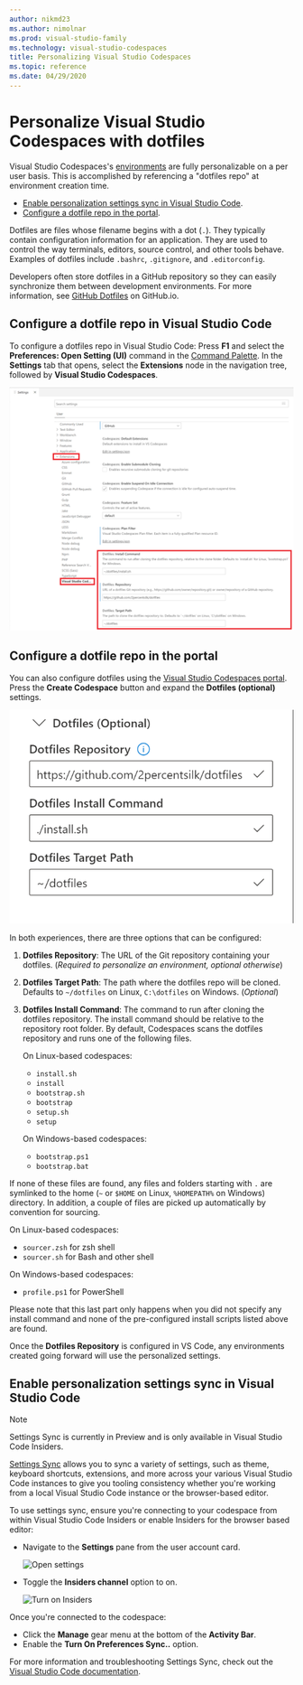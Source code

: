 ```yaml
---
author: nikmd23
ms.author: nimolnar
ms.prod: visual-studio-family
ms.technology: visual-studio-codespaces
title: Personalizing Visual Studio Codespaces
ms.topic: reference
ms.date: 04/29/2020
---
```


# Personalize Visual Studio Codespaces with dotfiles

Visual Studio Codespaces's [environments](../overview/what-is-vsonline.md#environments) are fully personalizable on a per user basis. This is accomplished by referencing a "dotfiles repo" at environment creation time.

- [Enable personalization settings sync in Visual Studio Code](#enable-personalization-settings-sync-in-visual-studio-code).
- [Configure a dotfile repo in the portal](#configure-a-dotfile-repo-in-the-portal).

Dotfiles are files whose filename begins with a dot (`.`). They typically contain configuration information for an application. They are used to control the way terminals, editors, source control, and other tools behave. Examples of dotfiles include `.bashrc`, `.gitignore`, and `.editorconfig`.

Developers often store dotfiles in a GitHub repository so they can easily synchronize them between development environments. For more information, see [GitHub Dotfiles](https://dotfiles.github.io/) on GitHub.io.

## Configure a dotfile repo in Visual Studio Code

To configure a dotfiles repo in Visual Studio Code:
Press **F1** and select the **Preferences: Open Setting (UI)** command in the [Command Palette](https://code.visualstudio.com/docs/getstarted/userinterface#_command-palette). In the **Settings** tab that opens, select the **Extensions** node in the navigation tree, followed by **Visual Studio Codespaces**. 

![Visual Studio Codespaces Settings in Visual Studio Code](../images/personalizing-dotfiles-vsc.png)

## Configure a dotfile repo in the portal

You can also configure dotfiles using the [Visual Studio Codespaces portal](https://online.visualstudio.com). Press the **Create Codespace** button and expand the **Dotfiles (optional)** settings.

[![Visual Studio Codespaces Dotfiles Settings](../images/personalizing-dotfiles-vso-cropped.png)](../images/personalizing-dotfiles-vso.png#lightbox "Visual Studio Codespaces dotfiles settings")

In both experiences, there are three options that can be configured:

1. **Dotfiles Repository**: The URL of the Git repository containing your dotfiles. (*Required to personalize an environment, optional otherwise*)
2. **Dotfiles Target Path**: The path where the dotfiles repo will be cloned. Defaults to `~/dotfiles` on Linux, `C:\dotfiles` on Windows. (*Optional*)

3. **Dotfiles Install Command**: The command to run after cloning the dotfiles repository. The install command should be relative to the repository root folder.
By default, Codespaces scans the dotfiles repository and runs one of the following files. 

    On Linux-based codespaces:
    - `install.sh`
    - `install`
    - `bootstrap.sh`
    - `bootstrap`
    - `setup.sh`
    - `setup`
    
    On Windows-based codespaces:
    - `bootstrap.ps1`
    - `bootstrap.bat`

If none of these files are found, any files and folders starting with `.` are symlinked to the home (`~` or `$HOME` on Linux, `%HOMEPATH%` on Windows) directory. In addition, a couple of files are picked up automatically by convention for sourcing.

On Linux-based codespaces:
  - `sourcer.zsh` for zsh shell
  - `sourcer.sh` for Bash and other shell

On Windows-based codespaces:
  - `profile.ps1` for PowerShell

Please note that this last part only happens when you did not specify any install command and none of the pre-configured install scripts listed above are found.

Once the **Dotfiles Repository** is configured in VS Code, any environments created going forward will use the personalized settings.

## Enable personalization settings sync in Visual Studio Code

> [!NOTE]
> Settings Sync is currently in Preview and is only available in Visual Studio Code Insiders.

[Settings Sync](https://code.visualstudio.com/docs/editor/settings-sync) allows you to sync a variety of settings, such as theme, keyboard shortcuts, extensions, and more across your various Visual Studio Code instances to give you tooling consistency whether you're working from a local Visual Studio Code instance or the browser-based editor.

To use settings sync, ensure you're connecting to your codespace from within Visual Studio Code Insiders or enable Insiders for the browser based editor:

- Navigate to the **Settings** pane from the user account card.

  ![Open settings](../images/access-settings.png)

- Toggle the **Insiders channel** option to on.

  ![Turn on Insiders](../images/settings-pane.png)

Once you're connected to the codespace:

- Click the **Manage** gear menu at the bottom of the **Activity Bar**.
- Enable the **Turn On Preferences Sync..** option.

For more information and troubleshooting Settings Sync, check out the [Visual Studio Code documentation](https://code.visualstudio.com/docs/editor/settings-sync).
